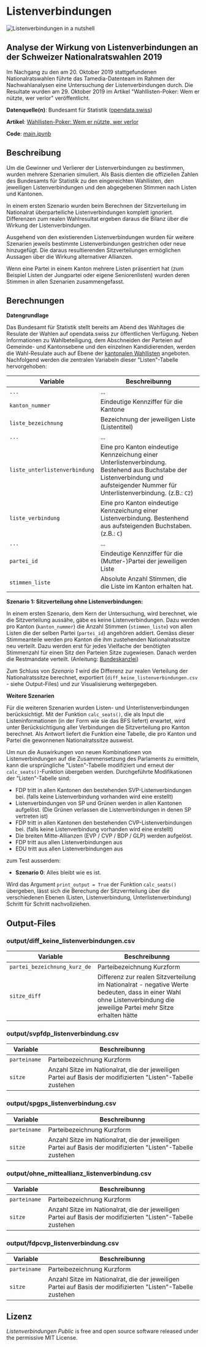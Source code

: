 # Listenverbindungen



![Listenverbindungen in a nutshell](https://interaktiv.tagesanzeiger.ch/2019/listenverbindungen/so-funktioniert-eine-listenverbindung.svg)

## Analyse der Wirkung von Listenverbindungen an der Schweizer Nationalratswahlen 2019

Im Nachgang zu den am 20. Oktober 2019 stattgefundenen Nationalratswahlen führte das Tamedia-Datenteam im Rahmen der Nachwahlanalysen eine Untersuchung der Listenverbindungen durch. Die Resultate wurden am 29. Oktober 2019 im Artikel "Wahllisten-Poker: Wem er nützte, wer verlor" veröffentlicht.

**Datenquelle(n)**: Bundesamt für Statistik ([opendata.swiss](https://opendata.swiss/de/dataset/eidg-wahlen-2019))

**Artikel**: [Wahllisten-Poker: Wem er nützte, wer verlor](https://www.tagesanzeiger.ch/schweiz/wahlen/so-haben-die-mitteparteien-abgeraeumt/story/10506290)

**Code**: [main.ipynb](https://github.com/tamedia-ddj/listenverbindungen_public/blob/master/main.ipynb)



## Beschreibung
Um die Gewinner und Verlierer der Listenverbindungen zu bestimmen, wurden mehrere Szenarien simuliert. Als Basis dienten die offiziellen Zahlen des Bundesamts für Statistik zu den eingereichten Wahllisten, den jeweiligen Listenverbindungen und den abgegebenen Stimmen nach Listen und Kantonen.

In einem ersten Szenario wurden beim Berechnen der Sitzverteilung im Nationalrat überparteiliche Listenverbindungen komplett ignoriert. Differenzen zum realen Wahlresultat ergeben daraus die Bilanz über die Wirkung der Listenverbindungen.

Ausgehend von den existierenden Listenverbindungen wurden für weitere Szenarien jeweils bestimmte Listenverbindungen gestrichen oder neue hinzugefügt. Die daraus resultierenden Sitzverteilungen ermöglichen Aussagen über die Wirkung alternativer Allianzen.

Wenn eine Partei in einem Kanton mehrere Listen präsentiert hat (zum Beispiel Listen der Jungpartei oder eigene Seniorenlisten) wurden deren Stimmen in allen Szenarien zusammengefasst.



## Berechnungen

**Datengrundlage**

Das Bundesamt für Statistik stellt bereits am Abend des Wahltages die Resulate der Wahlen auf opendata.swiss zur öffentlichen Verfügung. Neben Informationen zu Wahlbeteiligung, dem Abschneiden der Parteien auf Gemeinde- und Kantonsebene und den einzelnen Kandidierenden, werden die Wahl-Resulate auch auf Ebene der [kantonalen Wahllisten](https://www.bfs.admin.ch/bfsstatic/dam/assets/9386464/master) angeboten. Nachfolgend werden die zentralen Variabeln dieser "Listen"-Tabelle hervorgehoben:

Variable | Beschreibunng
--- | --- 
`...` | ...
`kanton_nummer ` | Eindeutige Kennziffer für die Kantone
`liste_bezeichnung ` | Bezeichnung der jeweiligen Liste (Listentitel)
`...` | ...
`liste_unterlistenverbindung ` | Eine pro Kanton eindeutige Kennzeichung einer Unterlistenverbindung. Bestehend aus Buchstabe der Listenverbindung und aufsteigender Nummer für Unterlistenverbindung. (z.B.: `C2`)
`liste_verbindung ` | Eine pro Kanton eindeutige Kennzeichung einer Listenverbindung. Bestenhend aus aufsteigenden Buchstaben. (z.B.: `C`)
`...` | ...
`partei_id ` | Eindeutige Kennziffer für die (Mutter-)Partei der jeweiligen Liste
`stimmen_liste ` | Absolute Anzahl Stimmen, die die Liste im Kanton erhalten hat.


 
**Szenario 1: Sitzverteilung ohne Listenverbindungen:**

In einem ersten Szenario, dem Kern der Untersuchung, wird berechnet, wie die Sitzverteilung aussähe, gäbe es keine Listenverbindungen. Dazu werden pro Kanton (`kanton_nummer`) die Anzahl Stimmen (`stimmen_liste`) von allen Listen die der selben Partei (`partei_id`) angehören addiert. Gemäss dieser Stimmeanteile werden pro Kanton die ihm zustehenden Nationalratssitze neu verteilt. Dazu werden erst für jedes Vielfache der benötigten Stimmenzahl für einen Sitz den Parteien Sitze zugewiesen. Danach werden die Restmandate verteilt. (Anleitung: [Bundeskanzlei](https://www.bk.admin.ch/bk/de/home/politische-rechte/nationalratswahlen/nationalratswahlen-2019.html)) 

<!--Vollmandate


```
for i, row in tqdm(parteien.iterrows(), total=len(parteien)):
    parteien.loc[i, "sitze_parteien"] = math.floor(row['stimmen_liste'] / row['verteilungszahl'])
    parteien.loc[i, "reststimmen"] = row['stimmen_liste'] % row['verteilungszahl']
```
Restmandate

```
parteien["restmandate"] = 0

for kanton in tqdm(parteien.kanton_nummer.unique()):
    restmandate = parteien[parteien["kanton_nummer"] == kanton].anzahl_gewaehlte.sum() - parteien[parteien["kanton_nummer"] == kanton].sitze_parteien.sum()
    
    while restmandate > 0:
        temp = parteien[parteien["kanton_nummer"] == kanton]
        temp["verteilungrest"] = temp['stimmen_liste'] / (temp['sitze_parteien'] + temp['restmandate'] + 1)
        idx = temp.sort_values(["verteilungrest"], ascending=False).index[0]
        parteien.loc[idx, "restmandate"] += 1
        restmandate -= 1
```-->

Zum Schluss von *Szenario 1* wird die Differenz zur realen Verteilung der Nationalratssitze berechnet,  exportiert (`diff_keine_listenverbindungen.csv` - siehe Output-Files) und zur Visualisierung weitergegeben.


**Weitere Szenarien**

Für die weiteren Szenarien wurden Listen- und Unterlistenverbindungen berücksichtigt. Mit der Funktion `calc_seats()`, die als Input die Listeninformationen (in der Form wie sie das BFS liefert) erwartet, wird unter Berücksichtigung aller Verbindungen die Sitzverteilung pro Kanton berechnet. Als Antwort liefert die Funktion eine Tabelle, die pro Kanton und Partei die gewonnenen Nationalratssitze ausweist.

Um nun die Auswirkungen von neuen Kombinationen von Listenverbindungen auf die Zusammensetzung des Parlaments zu ermitteln, kann die ursprüngliche "Listen"-Tabelle modifiziert und erneut der  `calc_seats()`-Funktion übergeben werden. Durchgeführte Modifikationen der "Listen"-Tabelle sind:


* FDP tritt in allen Kantonen den bestehenden SVP-Listenverbindungen bei. (falls keine Listenverbindung vorhanden wird eine erstellt)
* Listenverbindungen von SP und Grünen werden in allen Kantonen aufgelöst. (Die Grünen verlassen die Listenverbindungen in denen SP vertreten ist)
* FDP tritt in allen Kantonen den bestehenden CVP-Listenverbindungen bei. (falls keine Listenverbindung vorhanden wird eine erstellt)
* Die breiten Mitte-Allianzen (EVP / CVP / BDP / GLP) werden aufgelöst.
* FDP tritt aus allen Listenverbindungen aus
* EDU tritt aus allen Listenverbindungen aus

zum Test ausserdem:

* **Szenario 0**: Alles bleibt wie es ist.

Wird das Argument `print_output = True` der Funktion `calc_seats()` übergeben, lässt sich die Berechung der Sitzverrteilung über die verschiedenen Ebenen (Listen, Listenverbindung, Unterlistenverbindung) Schritt für Schritt nachvollziehen.



## Output-Files

### output/diff\_keine\_listenverbindungen.csv

Variable | Beschreibunng
--- | --- 
`partei_bezeichnung_kurz_de ` | Parteibezeichnung Kurzform
`sitze_diff ` | Differenz zur realen Sitzverteilung im Nationalrat - negative Werte bedeuten, dass in einer Wahl ohne Listenverbindung die jeweilige Partei mehr Sitze erhalten hätte


### output/svpfdp\_listenverbindung.csv

Variable | Beschreibunng
--- | --- 
`parteiname ` | Parteibezeichnung Kurzform
`sitze ` | Anzahl Sitze im Nationalrat, die der jeweiligen Partei auf Basis der modifizierten "Listen"-Tabelle zustehen

### output/spgps\_listenverbindung.csv

Variable | Beschreibunng
--- | --- 
`parteiname ` | Parteibezeichnung Kurzform
`sitze ` | Anzahl Sitze im Nationalrat, die der jeweiligen Partei auf Basis der modifizierten "Listen"-Tabelle zustehen

### output/ohne\_mitteallianz\_listenverbindung.csv

Variable | Beschreibunng
--- | --- 
`parteiname ` | Parteibezeichnung Kurzform
`sitze ` | Anzahl Sitze im Nationalrat, die der jeweiligen Partei auf Basis der modifizierten "Listen"-Tabelle zustehen

### output/fdpcvp\_listenverbindung.csv

Variable | Beschreibunng
--- | --- 
`parteiname ` | Parteibezeichnung Kurzform
`sitze ` | Anzahl Sitze im Nationalrat, die der jeweiligen Partei auf Basis der modifizierten "Listen"-Tabelle zustehen



## Lizenz

*Listenverbindungen Public* is free and open source software released under the permissive MIT License.

